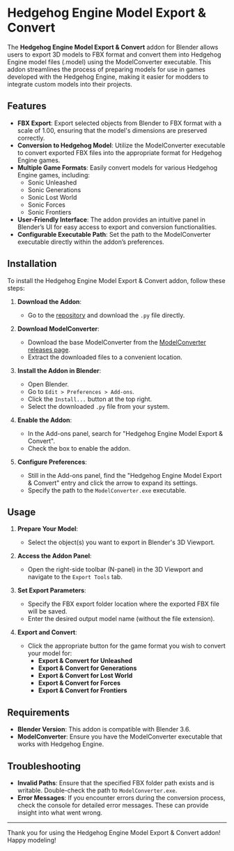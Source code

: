 # Hedgehog Engine Model Export & Convert

The **Hedgehog Engine Model Export & Convert** addon for Blender allows users to export 3D models to FBX format and convert them into Hedgehog Engine model files (.model) using the ModelConverter executable. This addon streamlines the process of preparing models for use in games developed with the Hedgehog Engine, making it easier for modders to integrate custom models into their projects.

## Features

- **FBX Export**: Export selected objects from Blender to FBX format with a scale of 1.00, ensuring that the model's dimensions are preserved correctly.
- **Conversion to Hedgehog Model**: Utilize the ModelConverter executable to convert exported FBX files into the appropriate format for Hedgehog Engine games.
- **Multiple Game Formats**: Easily convert models for various Hedgehog Engine games, including:
  - Sonic Unleashed
  - Sonic Generations
  - Sonic Lost World
  - Sonic Forces
  - Sonic Frontiers
- **User-Friendly Interface**: The addon provides an intuitive panel in Blender’s UI for easy access to export and conversion functionalities.
- **Configurable Executable Path**: Set the path to the ModelConverter executable directly within the addon’s preferences.

## Installation

To install the Hedgehog Engine Model Export & Convert addon, follow these steps:

1. **Download the Addon**:
   - Go to the [repository](https://github.com/Wunaa/hedgehog-model-export) and download the `.py` file directly.

2. **Download ModelConverter**:
   - Download the base ModelConverter from the [ModelConverter releases page](https://github.com/blueskythlikesclouds/ModelConverter/releases/tag/v1.0.2).
   - Extract the downloaded files to a convenient location.

3. **Install the Addon in Blender**:
   - Open Blender.
   - Go to `Edit > Preferences > Add-ons`.
   - Click the `Install...` button at the top right.
   - Select the downloaded `.py` file from your system.

4. **Enable the Addon**:
   - In the Add-ons panel, search for "Hedgehog Engine Model Export & Convert".
   - Check the box to enable the addon.

5. **Configure Preferences**:
   - Still in the Add-ons panel, find the "Hedgehog Engine Model Export & Convert" entry and click the arrow to expand its settings.
   - Specify the path to the `ModelConverter.exe` executable.

## Usage

1. **Prepare Your Model**:
   - Select the object(s) you want to export in Blender's 3D Viewport.

2. **Access the Addon Panel**:
   - Open the right-side toolbar (N-panel) in the 3D Viewport and navigate to the `Export Tools` tab.

3. **Set Export Parameters**:
   - Specify the FBX export folder location where the exported FBX file will be saved.
   - Enter the desired output model name (without the file extension).

4. **Export and Convert**:
   - Click the appropriate button for the game format you wish to convert your model for:
     - **Export & Convert for Unleashed**
     - **Export & Convert for Generations**
     - **Export & Convert for Lost World**
     - **Export & Convert for Forces**
     - **Export & Convert for Frontiers**

## Requirements

- **Blender Version**: This addon is compatible with Blender 3.6.
- **ModelConverter**: Ensure you have the ModelConverter executable that works with Hedgehog Engine.

## Troubleshooting

- **Invalid Paths**: Ensure that the specified FBX folder path exists and is writable. Double-check the path to `ModelConverter.exe`.
- **Error Messages**: If you encounter errors during the conversion process, check the console for detailed error messages. These can provide insight into what went wrong.

---

Thank you for using the Hedgehog Engine Model Export & Convert addon! Happy modeling!
